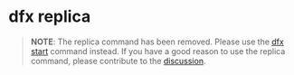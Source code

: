 # dfx replica

> **NOTE**: The replica command has been removed. Please use the [dfx start](./dfx-start.md) command instead. If you have a good reason to use the replica command, please contribute to the [discussion](https://github.com/dfinity/sdk/discussions/3163).


